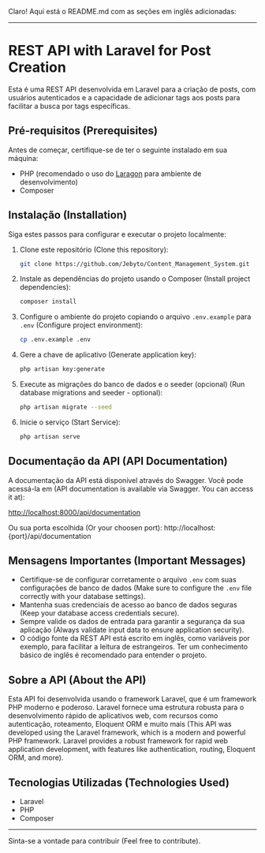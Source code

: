 Claro! Aqui está o README.md com as seções em inglês adicionadas:

---

# REST API with Laravel for Post Creation

Esta é uma REST API desenvolvida em Laravel para a criação de posts, com usuários autenticados e a capacidade de adicionar tags aos posts para facilitar a busca por tags específicas.

## Pré-requisitos (Prerequisites)

Antes de começar, certifique-se de ter o seguinte instalado em sua máquina:

- PHP (recomendado o uso do [Laragon](https://laragon.org/) para ambiente de desenvolvimento)
- Composer

## Instalação (Installation)

Siga estes passos para configurar e executar o projeto localmente:

1. Clone este repositório (Clone this repository):

    ```bash
    git clone https://github.com/Jebyto/Content_Management_System.git
    ```

2. Instale as dependências do projeto usando o Composer (Install project dependencies):

    ```bash
    composer install
    ```

3. Configure o ambiente do projeto copiando o arquivo `.env.example` para `.env` (Configure project environment):

    ```bash
    cp .env.example .env
    ```

4. Gere a chave de aplicativo (Generate application key):

    ```bash
    php artisan key:generate
    ```

5. Execute as migrações do banco de dados e o seeder (opcional) (Run database migrations and seeder - optional):

    ```bash
    php artisan migrate --seed
    ```

6. Inicie o serviço (Start Service):

    ```bash
    php artisan serve
    ```

## Documentação da API (API Documentation)

A documentação da API está disponível através do Swagger. Você pode acessá-la em (API documentation is available via Swagger. You can access it at):

[http://localhost:8000/api/documentation](http://localhost:8000/api/documentation)

Ou sua porta escolhida (Or your choosen port):
http://localhost:{port}/api/documentation

## Mensagens Importantes (Important Messages)

- Certifique-se de configurar corretamente o arquivo `.env` com suas configurações de banco de dados (Make sure to configure the `.env` file correctly with your database settings).
- Mantenha suas credenciais de acesso ao banco de dados seguras (Keep your database access credentials secure).
- Sempre valide os dados de entrada para garantir a segurança da sua aplicação (Always validate input data to ensure application security).
- O código fonte da REST API está escrito em inglês, como variáveis por exemplo, para facilitar a leitura de estrangeiros. Ter um conhecimento básico de inglês é recomendado para entender o projeto.

## Sobre a API (About the API)

Esta API foi desenvolvida usando o framework Laravel, que é um framework PHP moderno e poderoso. Laravel fornece uma estrutura robusta para o desenvolvimento rápido de aplicativos web, com recursos como autenticação, roteamento, Eloquent ORM e muito mais (This API was developed using the Laravel framework, which is a modern and powerful PHP framework. Laravel provides a robust framework for rapid web application development, with features like authentication, routing, Eloquent ORM, and more).

## Tecnologias Utilizadas (Technologies Used)

- Laravel
- PHP
- Composer

---

Sinta-se a vontade para contribuir (Feel free to contribute).

